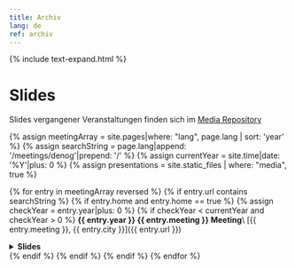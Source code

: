 ```yaml
---
title: Archiv
lang: de
ref: archiv
---
```

{% include text-expand.html %}

# Slides

Slides vergangener Veranstaltungen finden sich im [Media Repository](https://github.com/denog/media)

{% assign meetingArray = site.pages|where: "lang", page.lang | sort: 'year' %}
{% assign searchString = page.lang|append: '/meetings/denog'|prepend: '/' %}
{% assign currentYear = site.time|date: '%Y'|plus: 0 %}
{% assign presentations = site.static_files | where: "media", true %}

{% for entry in meetingArray reversed %}
    {% if entry.url contains searchString %}
        {% if entry.home and entry.home == true %}
            {% assign checkYear = entry.year|plus: 0 %}
            {% if checkYear < currentYear and checkYear > 0 %}
**{{ entry.year }} {{ entry.meeting }} Meeting**\\
[{{ entry.meeting }}, {{ entry.city }}]({{ entry.url }})
<details>
    <summary><b>Slides</b></summary>
<ul>
{% for presentation in presentations %}
    {% if presentation.path contains entry.meeting %}
<li><a href="{{ presentation.path }}">{{ presentation.basename | replace: "_", " " }}</a></li>
    {% endif %}
{% endfor %}
</ul>
</details>
           {% endif %}
        {% endif %}
    {% endif %}
{% endfor %}